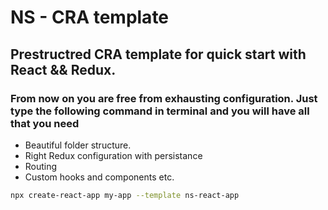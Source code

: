 # NS - CRA template
## Prestructred CRA template for quick start with React && Redux.

### From now on you are free from exhausting configuration. Just type the following command in terminal and you will have all that you need 
- Beautiful folder structure.
- Right Redux configuration with persistance
- Routing 
- Custom hooks and components
etc.


```bash
npx create-react-app my-app --template ns-react-app
```
